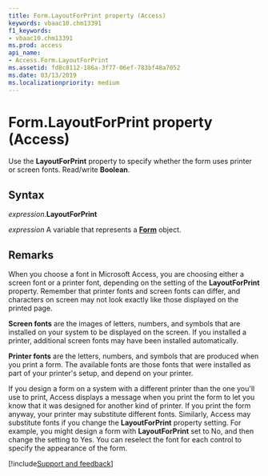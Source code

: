 ```yaml
---
title: Form.LayoutForPrint property (Access)
keywords: vbaac10.chm13391
f1_keywords:
- vbaac10.chm13391
ms.prod: access
api_name:
- Access.Form.LayoutForPrint
ms.assetid: fd8c8112-186a-3f77-06ef-783bf48a7052
ms.date: 03/13/2019
ms.localizationpriority: medium
---
```



# Form.LayoutForPrint property (Access)

Use the **LayoutForPrint** property to specify whether the form uses printer or screen fonts. Read/write **Boolean**.


## Syntax

_expression_.**LayoutForPrint**

_expression_ A variable that represents a **[Form](Access.Form.md)** object.


## Remarks

When you choose a font in Microsoft Access, you are choosing either a screen font or a printer font, depending on the setting of the **LayoutForPrint** property. Remember that printer fonts and screen fonts can differ, and characters on screen may not look exactly like those displayed on the printed page.

**Screen fonts** are the images of letters, numbers, and symbols that are installed on your system to be displayed on the screen. If you installed a printer, additional screen fonts may have been installed automatically.

**Printer fonts** are the letters, numbers, and symbols that are produced when you print a form. The available fonts are those fonts that were installed as part of your printer's setup, and depend on your printer.

If you design a form on a system with a different printer than the one you'll use to print, Access displays a message when you print the form to let you know that it was designed for another kind of printer. If you print the form anyway, your printer may substitute different fonts. Similarly, Access may substitute fonts if you change the **LayoutForPrint** property setting. For example, you might design a form with **LayoutForPrint** set to No, and then change the setting to Yes. You can reselect the font for each control to specify the appearance of the form.



[!include[Support and feedback](~/includes/feedback-boilerplate.md)]